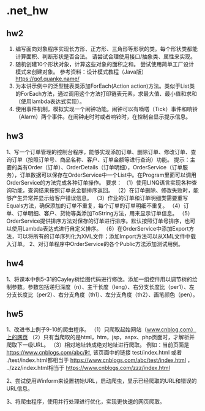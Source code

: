 # .net_hw
## hw2
1. 编写面向对象程序实现长方形、正方形、三角形等形状的类。每个形状类都能计算面积、判断形状是否合法。 请尝试合理使用接口/抽象类、属性来实现。
2. 随机创建10个形状对象，计算这些对象的面积之和。 尝试使用简单工厂设计模式来创建对象。 参考资料：设计模式教程（Java版）https://gof.quanke.name/
3. 为本讲示例中的泛型链表类添加ForEach(Action<T> action)方法。类似于List<T>类的ForEach方法，通过调用这个方法打印链表元素，求最大值、最小值和求和（使用lambda表达式实现）。
4. 使用事件机制，模拟实现一个闹钟功能。闹钟可以有嘀嗒（Tick）事件和响铃（Alarm）两个事件。在闹钟走时时或者响铃时，在控制台显示提示信息。

## hw3
1、写一个订单管理的控制台程序，能够实现添加订单、删除订单、修改订单、查询订单（按照订单号、商品名称、客户、订单金额等进行查询）功能。
提示：主要的类有Order（订单）、OrderDetails（订单明细），OrderService（订单服务），订单数据可以保存在OrderService中一个List中。在Program里面可以调用OrderService的方法完成各种订单操作。
要求：
（1）使用LINQ语言实现各种查询功能，查询结果按照订单总金额排序返回。
（2）在订单删除、修改失败时，能够产生异常并显示给客户错误信息。
（3）作业的订单和订单明细类需要重写Equals方法，确保添加的订单不重复，每个订单的订单明细不重复。
（4）订单、订单明细、客户、货物等类添加ToString方法，用来显示订单信息。
（5）OrderService提供排序方法对保存的订单进行排序。默认按照订单号排序，也可以使用Lambda表达式进行自定义排序。
（6）在OrderService中添加Export方法，可以将所有的订单序列化为XML文件；添加Import方法可以从XML文件中载入订单。
2、对订单程序中OrderService的各个Public方法添加测试用例。

## hw4
1、将课本中例5-31的Cayley树绘图代码进行修改。添加一组控件用以调节树的绘制参数。参数包括递归深度（n）、主干长度（leng）、右分支长度比（per1）、左分支长度比（per2）、右分支角度（th1）、左分支角度（th2）、画笔颜色（pen）。

## hw5
1、改进书上例子9-10的爬虫程序。
（1）只爬取起始网站（www.cnblog.com）上的网页 
（2）只有当爬取的是html，htm，jsp，aspx、php页面时，才解析并爬取下一级URL。
（3）相对地址转成绝对地址进行爬取。
	例如：当前页面是 https://www.cnblogs.com/abc/时, 该页面中的链接 test/index.html 或者 ./test/index.html都相当于 https://www.cnblogs.com/abc/test/index.html ， ../zzz/index.html相当于 https://www.cnblogs.com/zzz/index.html 

2、尝试使用Winform来设置初始URL，启动爬虫，显示已经爬取的URL和错误的URL信息。

3、将爬虫程序，使用并行处理进行优化，实现更快速的网页爬取。

